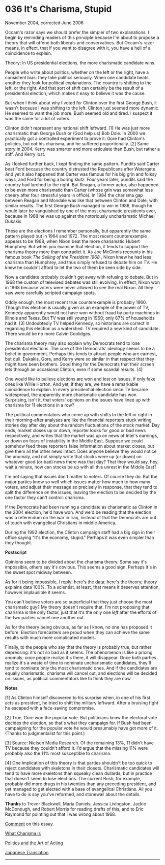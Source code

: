 # 036 It's Charisma, Stupid

[](https://sep.yimg.com/ca/I/paulgraham_2202_9102677)   
  
 
  
 
  
 November 2004, corrected June 2006   
  
 Occam's razor says we should prefer the simpler of two explanations. I begin by reminding readers of this principle because I'm about to propose a theory that will offend both liberals and conservatives. But Occam's razor means, in effect, that if you want to disagree with it, you have a hell of a coincidence to explain.   
  
 Theory: In US presidential elections, the more charismatic candidate wins.   
  
 People who write about politics, whether on the left or the right, have a consistent bias: they take politics seriously. When one candidate beats another they look for political explanations. The country is shifting to the left, or the right. And that sort of shift can certainly be the result of a presidential election, which makes it easy to believe it was the cause.   
  
 But when I think about why I voted for Clinton over the first George Bush, it wasn't because I was shifting to the left. Clinton just seemed more dynamic. He seemed to want the job more. Bush seemed old and tired. I suspect it was the same for a lot of voters.   
  
 Clinton didn't represent any national shift leftward. [1] He was just more charismatic than George Bush or (God help us) Bob Dole. In 2000 we practically got a controlled experiment to prove it: Gore had Clinton's policies, but not his charisma, and he suffered proportionally. [2] Same story in 2004. Kerry was smarter and more articulate than Bush, but rather a stiff. And Kerry lost.   
  
 As I looked further back, I kept finding the same pattern. Pundits said Carter beat Ford because the country distrusted the Republicans after Watergate. And yet it also happened that Carter was famous for his big grin and folksy ways, and Ford for being a boring klutz. Four years later, pundits said the country had lurched to the right. But Reagan, a former actor, also happened to be even more charismatic than Carter (whose grin was somewhat less cheery after four stressful years in office). In 1984 the charisma gap between Reagan and Mondale was like that between Clinton and Dole, with similar results. The first George Bush managed to win in 1988, though he would later be vanquished by one of the most charismatic presidents ever, because in 1988 he was up against the notoriously uncharismatic Michael Dukakis.   
  
 These are the elections I remember personally, but apparently the same pattern played out in 1964 and 1972. The most recent counterexample appears to be 1968, when Nixon beat the more charismatic Hubert Humphrey. But when you examine that election, it tends to support the charisma theory more than contradict it. As Joe McGinnis recounts in his famous book _The Selling of the President 1968_ , Nixon knew he had less charisma than Humphrey, and thus simply refused to debate him on TV. He knew he couldn't afford to let the two of them be seen side by side.   
  
 Now a candidate probably couldn't get away with refusing to debate. But in 1968 the custom of televised debates was still evolving. In effect, Nixon won in 1968 because voters were never allowed to see the real Nixon. All they saw were carefully scripted campaign spots.   
  
 Oddly enough, the most recent true counterexample is probably 1960. Though this election is usually given as an example of the power of TV, Kennedy apparently would not have won without fraud by party machines in Illinois and Texas. But TV was still young in 1960; only 87% of households had it. [3] Undoubtedly TV helped Kennedy, so historians are correct in regarding this election as a watershed. TV required a new kind of candidate. There would be no more Calvin Coolidges.   
  
 The charisma theory may also explain why Democrats tend to lose presidential elections. The core of the Democrats' ideology seems to be a belief in government. Perhaps this tends to attract people who are earnest, but dull. Dukakis, Gore, and Kerry were so similar in that respect that they might have been brothers. Good thing for the Democrats that their screen lets through an occasional Clinton, even if some scandal results. [4]   
  
 One would like to believe elections are won and lost on issues, if only fake ones like Willie Horton. And yet, if they are, we have a remarkable coincidence to explain. In every presidential election since TV became widespread, the apparently more charismatic candidate has won. Surprising, isn't it, that voters' opinions on the issues have lined up with charisma for 11 elections in a row?   
  
 The political commentators who come up with shifts to the left or right in their morning-after analyses are like the financial reporters stuck writing stories day after day about the random fluctuations of the stock market. Day ends, market closes up or down, reporter looks for good or bad news respectively, and writes that the market was up on news of Intel's earnings, or down on fears of instability in the Middle East. Suppose we could somehow feed these reporters false information about market closes, but give them all the other news intact. Does anyone believe they would notice the anomaly, and not simply write that stocks were up (or down) on whatever good (or bad) news there was that day? That they would say, hey, wait a minute, how can stocks be up with all this unrest in the Middle East?   
  
 I'm not saying that issues don't matter to voters. Of course they do. But the major parties know so well which issues matter how much to how many voters, and adjust their message so precisely in response, that they tend to split the difference on the issues, leaving the election to be decided by the one factor they can't control: charisma.   
  
 If the Democrats had been running a candidate as charismatic as Clinton in the 2004 election, he'd have won. And we'd be reading that the election was a referendum on the war in Iraq, instead of that the Democrats are out of touch with evangelical Christians in middle America.   
  
 During the 1992 election, the Clinton campaign staff had a big sign in their office saying "It's the economy, stupid." Perhaps it was even simpler than they thought.   
  
 
  
 
  
 
  
 
  
  **Postscript**   
  
 Opinions seem to be divided about the charisma theory. Some say it's impossible, others say it's obvious. This seems a good sign. Perhaps it's in the sweet spot midway between.   
  
 As for it being impossible, I reply: here's the data; here's the theory; theory explains data 100%. To a scientist, at least, that means it deserves attention, however implausible it seems.   
  
 You can't believe voters are so superficial that they just choose the most charismatic guy? My theory doesn't require that. I'm not proposing that charisma is the only factor, just that it's the only one _left_ after the efforts of the two parties cancel one another out.   
  
 As for the theory being obvious, as far as I know, no one has proposed it before. Election forecasters are proud when they can achieve the same results with much more complicated models.   
  
 Finally, to the people who say that the theory is probably true, but rather depressing: it's not so bad as it seems. The phenomenon is like a pricing anomaly; once people realize it's there, it will disappear. Once both parties realize it's a waste of time to nominate uncharismatic candidates, they'll tend to nominate only the most charismatic ones. And if the candidates are equally charismatic, charisma will cancel out, and elections will be decided on issues, as political commentators like to think they are now.   
  
 
  
 
  
  **Notes**   
  
 [1] As Clinton himself discovered to his surprise when, in one of his first acts as president, he tried to shift the military leftward. After a bruising fight he escaped with a face-saving compromise.   
  
 [2] True, Gore won the popular vote. But politicians know the electoral vote decides the election, so that's what they campaign for. If Bush had been campaigning for the popular vote he would presumably have got more of it. (Thanks to judgmentalist for this point.)   
  
 [3] Source: Nielsen Media Research. Of the remaining 13%, 11 didn't have TV because they couldn't afford it. I'd argue that the missing 11% were probably also the 11% most susceptible to charisma.   
  
 [4] One implication of this theory is that parties shouldn't be too quick to reject candidates with skeletons in their closets. Charismatic candidates will tend to have more skeletons than squeaky clean dullards, but in practice that doesn't seem to lose elections. The current Bush, for example, probably did more drugs in his twenties than any preceding president, and yet managed to get elected with a base of evangelical Christians. All you have to do is say you've reformed, and stonewall about the details.   
  
  **Thanks** to Trevor Blackwell, Maria Daniels, Jessica Livingston, Jackie McDonough, and Robert Morris for reading drafts of this, and to Eric Raymond for pointing out that I was wrong about 1968.   
  
 [](http://reddit.com) [ Comment](http://reddit.com/info/8zp7/comments) on this essay.   
  
 
  
 
  
 
  
 
  
 [What Charisma Is](recharisma.html)   
  
 [Politics and the Art of Acting](http://www.neh.gov/whoweare/miller/lecture.html)   
  
 
  
 [Japanese Translation](http://d.hatena.ne.jp/lionfan/20070212)   
  
 
  
 
  
 
  
 
  
 

 
* * *
 

 

